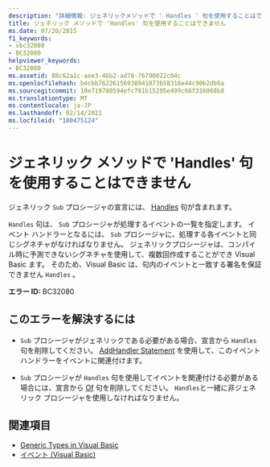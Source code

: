 ```yaml
---
description: "詳細情報: ジェネリックメソッドで ' Handles ' 句を使用することはできません"
title: ジェネリック メソッドで 'Handles' 句を使用することはできません
ms.date: 07/20/2015
f1_keywords:
- vbc32080
- BC32080
helpviewer_keywords:
- BC32080
ms.assetid: 88c62a1c-aee3-46b2-ad78-76790022c04c
ms.openlocfilehash: b4cbb76226156938941873b58316e44c90b2db6a
ms.sourcegitcommit: 10e719780594efc781b15295e499c66f316068b8
ms.translationtype: MT
ms.contentlocale: ja-JP
ms.lasthandoff: 02/14/2021
ms.locfileid: "100475124"
---
```

# <a name="generic-methods-cannot-use-handles-clause"></a>ジェネリック メソッドで 'Handles' 句を使用することはできません

ジェネリック `Sub` プロシージャの宣言には、 [Handles](../language-reference/statements/handles-clause.md) 句が含まれます。  
  
 `Handles` 句は、 `Sub` プロシージャが処理するイベントの一覧を指定します。 イベント ハンドラーとなるには、 `Sub` プロシージャに、処理する各イベントと同じシグネチャがなければなりません。 ジェネリックプロシージャは、コンパイル時に予測できないシグネチャを使用して、複数回作成することができ Visual Basic ます。 そのため、Visual Basic は、句内のイベントと一致する署名を保証できません `Handles` 。  
  
 **エラー ID:** BC32080  
  
## <a name="to-correct-this-error"></a>このエラーを解決するには  
  
- `Sub` プロシージャがジェネリックである必要がある場合、宣言から `Handles` 句を削除してください。 [AddHandler Statement](../language-reference/statements/addhandler-statement.md) を使用して、このイベント ハンドラーをイベントに関連付けます。  
  
- `Sub` プロシージャが `Handles` 句を使用してイベントを関連付ける必要がある場合には、宣言から [Of](../language-reference/statements/of-clause.md) 句を削除してください。 `Handles`と一緒に非ジェネリック プロシージャを使用しなければなりません。  
  
## <a name="see-also"></a>関連項目

- [Generic Types in Visual Basic](../programming-guide/language-features/data-types/generic-types.md)
- [イベント (Visual Basic)](../programming-guide/language-features/events/index.md)

